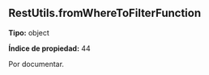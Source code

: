 ## RestUtils.fromWhereToFilterFunction

**Tipo:** object

**Índice de propiedad:** 44

Por documentar.



